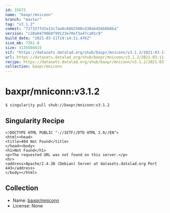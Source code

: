 ```yaml
---
id: 15672
name: "baxpr/mniconn"
branch: "master"
tag: "v3.1.2"
commit: "727337fd1e13c7aa0c6862500cd30ab456b0b8ba"
version: "c28a0479068f99123e70ef3a47ca91c9"
build_date: "2021-03-11T19:14:11.476Z"
size_mb: 7261.0
size: 3135504415
sif: "https://datasets.datalad.org/shub/baxpr/mniconn/v3.1.2/2021-03-11-727337fd-c28a0479/c28a0479068f99123e70ef3a47ca91c9.sif"
url: https://datasets.datalad.org/shub/baxpr/mniconn/v3.1.2/2021-03-11-727337fd-c28a0479/
recipe: https://datasets.datalad.org/shub/baxpr/mniconn/v3.1.2/2021-03-11-727337fd-c28a0479/Singularity
collection: baxpr/mniconn
---
```


# baxpr/mniconn:v3.1.2

```bash
$ singularity pull shub://baxpr/mniconn:v3.1.2
```

## Singularity Recipe

```singularity
<!DOCTYPE HTML PUBLIC "-//IETF//DTD HTML 2.0//EN">
<html><head>
<title>404 Not Found</title>
</head><body>
<h1>Not Found</h1>
<p>The requested URL was not found on this server.</p>
<hr>
<address>Apache/2.4.38 (Debian) Server at datasets.datalad.org Port 443</address>
</body></html>
```

## Collection

 - Name: [baxpr/mniconn](https://github.com/baxpr/mniconn)
 - License: None

